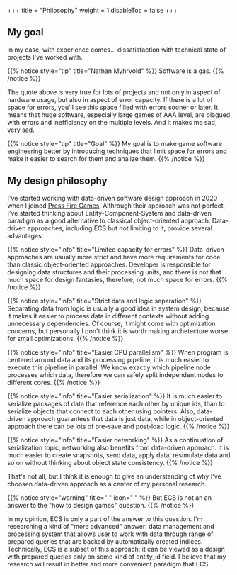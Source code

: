 +++
title = "Philosophy"
weight = 1
disableToc = false
+++

## My goal

In my case, with experience comes... dissatisfaction with technical state of projects I've worked with.

{{% notice style="tip" title="Nathan Myhrvold" %}}
Software is a gas.
{{% /notice %}}

The quote above is very true for lots of projects and not only in aspect of hardware usage, but also in aspect of error 
capacity. If there is a lot of space for errors, you'll see this space filled with errors sooner or later. It means that 
huge software, especially large games of AAA level, are plagued with errors and inefficiency on the multiple levels. And
it makes me sad, very sad.

{{% notice style="tip" title="Goal" %}}
My goal is to make game software engineering better by introducing techniques that limit space for errors and make it 
easier to search for them and analize them.
{{% /notice %}}

## My design philosophy

I've started working with data-driven software design approach in 2020 when I joined 
[Press Fire Games](https://www.pressfire.com/). Althrough their approach was not perfect, I've started thinking about
Entity-Component-System and data-driven paradigm as a good alternative to classical object-oriented approach. 
Data-driven approaches, including ECS but not limiting to it, provide several advantages:

{{% notice style="info" title="Limited capacity for errors" %}}
Data-driven approaches are usually more strict and have more requirements for code than classic object-oriented 
approaches. Developer is responsible for designing data structures and their processing units, and there is not that 
much space for design fantasies, therefore, not much space for errors.
{{% /notice %}}

{{% notice style="info" title="Strict data and logic separation" %}}
Separating data from logic is usually a good idea in system design, because it makes it easier to process data in 
different contexts without adding unnecessary dependencies. Of course, it might come with optimization concerns, but 
personally I don't think it is worth making archetecture worse for small optimizations.
{{% /notice %}}

{{% notice style="info" title="Easier CPU parallelism" %}}
When program is centered around data and its processing pipeline, it is much easier to execute this pipeline in 
parallel. We know exactly which pipeline node processes which data, therefore we can safely split independent nodes to 
different cores.
{{% /notice %}}

{{% notice style="info" title="Easier serialization" %}}
It is much easier to serialize packages of data that reference each other by unique ids, than to serialize objects that 
connect to each other using pointers. Also, data-driven approach guarantees that data is just data, while in 
object-oriented approach there can be lots of pre-save and post-load logic.
{{% /notice %}}

{{% notice style="info" title="Easier networking" %}}
As a continuation of serialization topic, networking also benefits from data-driven approach. It is much easier to
create snapshots, send data, apply data, resimulate data and so on without thinking about object state consistency.
{{% /notice %}}

That's not all, but I think it is enough to give an understanding of why I've choosen data-driven approach as a center
of my personal research.

{{% notice style="warning" title=" " icon=" " %}}
But ECS is not an an answer to the "how to design games" question.
{{% /notice %}}

In my opinion, ECS is only a part of the answer to this question. I'm researching a kind of "more advanced" answer: 
data management and processing system that allows user to work with data through range of prepared queries that are 
backed by automatically created indices. Technically, ECS is a subset of this approach: it can be viewed as a design 
with prepared queries only on some kind of entity_id field. I believe that my research will result in better and more 
convenient paradigm that ECS.